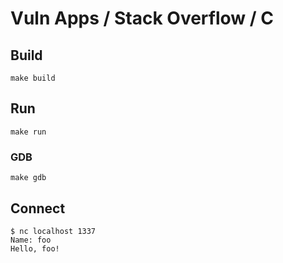 # Vuln Apps / Stack Overflow / C

## Build

```shell
make build
```

## Run

```shell
make run
```

### GDB

```shell
make gdb
```

## Connect

```shell
$ nc localhost 1337
Name: foo
Hello, foo!
```

